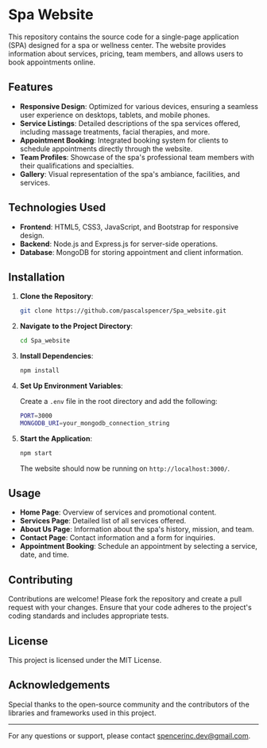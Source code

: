 # Spa Website

This repository contains the source code for a single-page application (SPA) designed for a spa or wellness center. The website provides information about services, pricing, team members, and allows users to book appointments online.

## Features

- **Responsive Design**: Optimized for various devices, ensuring a seamless user experience on desktops, tablets, and mobile phones.
- **Service Listings**: Detailed descriptions of the spa services offered, including massage treatments, facial therapies, and more.
- **Appointment Booking**: Integrated booking system for clients to schedule appointments directly through the website.
- **Team Profiles**: Showcase of the spa's professional team members with their qualifications and specialties.
- **Gallery**: Visual representation of the spa's ambiance, facilities, and services.

## Technologies Used

- **Frontend**: HTML5, CSS3, JavaScript, and Bootstrap for responsive design.
- **Backend**: Node.js and Express.js for server-side operations.
- **Database**: MongoDB for storing appointment and client information.

## Installation

1. **Clone the Repository**:

   ```bash
   git clone https://github.com/pascalspencer/Spa_website.git
   ```

2. **Navigate to the Project Directory**:

   ```bash
   cd Spa_website
   ```

3. **Install Dependencies**:

   ```bash
   npm install
   ```

4. **Set Up Environment Variables**:

   Create a `.env` file in the root directory and add the following:

   ```bash
   PORT=3000
   MONGODB_URI=your_mongodb_connection_string
   ```

5. **Start the Application**:

   ```bash
   npm start
   ```

   The website should now be running on `http://localhost:3000/`.

## Usage

- **Home Page**: Overview of services and promotional content.
- **Services Page**: Detailed list of all services offered.
- **About Us Page**: Information about the spa's history, mission, and team.
- **Contact Page**: Contact information and a form for inquiries.
- **Appointment Booking**: Schedule an appointment by selecting a service, date, and time.

## Contributing

Contributions are welcome! Please fork the repository and create a pull request with your changes. Ensure that your code adheres to the project's coding standards and includes appropriate tests.

## License

This project is licensed under the MIT License.

## Acknowledgements

Special thanks to the open-source community and the contributors of the libraries and frameworks used in this project.

---

For any questions or support, please contact [spencerinc.dev@gmail.com](mailto:spencerinc.dev@gmail.com).
